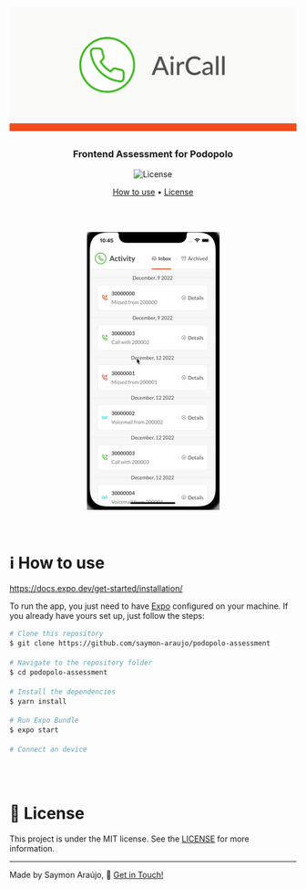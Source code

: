 <h1 align="center">
    <img alt="podopoloTest" title="#banner" src="./assets/readme/banner.png" />
</h1>

<h3 align="center">Frontend Assessment for Podopolo</h3>


<p align="center">
  <img alt="License" src="https://img.shields.io/badge/license-MIT-brightgreen">
</p>

<p align="center">
 <a href="#information_source-how-to-use">How to use</a> • 
 <a href="#memo-license">License</a>
</p>

<br>
<br>

<p align="center">
  <img  src="./assets/readme/walkthrough.gif">
</p>

<br>

# :information_source: How to use

https://docs.expo.dev/get-started/installation/



To run the app, you just need to have [Expo](https://reactnative.dev/docs/environment-setup) configured on your machine. If you already have yours set up, just follow the steps:

```bash
# Clone this repository
$ git clone https://github.com/saymon-araujo/podopolo-assessment

# Navigate to the repository folder
$ cd podopolo-assessment

# Install the dependencies
$ yarn install

# Run Expo Bundle
$ expo start

# Connect an device

```

<br>
<br>

# :memo: License

This project is under the MIT license. See the [LICENSE](https://github.com/saymon-araujo/podopolo-assessment/blob/main/LICENSE) for more information.

---

Made by Saymon Araújo, 👋 [Get in Touch!](https://www.linkedin.com/in/saymon-araujo/)
